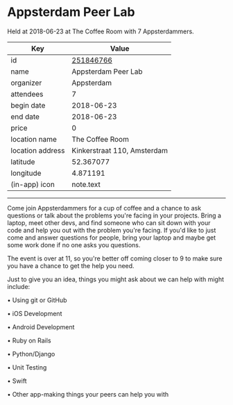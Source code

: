 # Appsterdam Peer Lab
Held at 2018-06-23 at The Coffee Room with 7 Appsterdammers.
        
|Key|Value
|---|---|
|id|[251846766](https://www.meetup.com/appsterdam/events/251846766/)|
|name|Appsterdam Peer Lab|
|organizer|Appsterdam|
|attendees|7|
|begin date|2018-06-23|
|end date|2018-06-23|
|price|0|
|location name|The Coffee Room|
|location address|Kinkerstraat 110, Amsterdam|
|latitude|52.367077|
|longitude|4.871191|
|(in-app) icon|note.text|

---

Come join Appsterdammers for a cup of coffee and a chance to ask questions or talk about the problems you're facing in your projects. Bring a laptop, meet other devs, and find someone who can sit down with your code and help you out with the problem you're facing. If you'd like to just come and answer questions for people, bring your laptop and maybe get some work done if no one asks you questions.

The event is over at 11, so you're better off coming closer to 9 to make sure you have a chance to get the help you need.

Just to give you an idea, things you might ask about we can help with might include:

• Using git or GitHub

• iOS Development

• Android Development

• Ruby on Rails

• Python/Django

• Unit Testing

• Swift

• Other app-making things your peers can help you with


